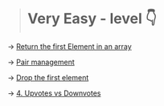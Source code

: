 > # Very Easy - level 👇

-> [Return the first Element in an array](./1.Return%20the%20first%20Element%20in%20an%20array.js)

-> [Pair management](./2.Pair%20management.js)

-> [Drop the first element](./3.Learn%20Lodash_.drop%2C%20Drop%20the%20First%20Elements%20of%20an%20Array.js)

-> [4. Upvotes vs Downvotes](./4.%20Upvotes%20vs%20Downvotes.js)